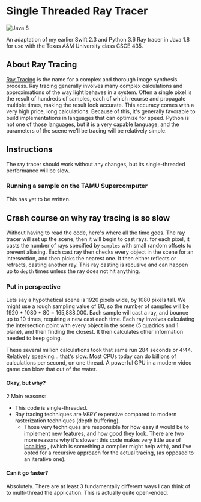 # Single Threaded Ray Tracer
![Java 8](https://img.shields.io/badge/Java-1.8u92-blue.svg)

An adaptation of my earlier Swift 2.3 and Python 3.6 Ray tracer in Java 1.8 for use with the Texas A&M University class CSCE 435.

## About Ray Tracing
[Ray Tracing](https://en.wikipedia.org/wiki/Ray_tracing_(graphics)) is the name for a complex and thorough image synthesis process. Ray tracing generally involves many complex calculations and approximations of the way light behaves in a system. Often a single pixel is the result of hundreds of samples, each of which recurse and propagate multiple times, making the result look accurate. This accuracy comes with a very high price, long calculations. Because of this, it's generally favorable to build implementations in languages that can optimize for speed. Python is not one of those languages, but it is a very capable language, and the parameters of the scene we'll be tracing will be relatively simple.

## Instructions
The ray tracer should work without any changes, but its single-threaded performance will be slow.

### Running a sample on the TAMU Supercomputer
This has yet to be written.

## Crash course on why ray tracing is so slow
Without having to read the code, here's where all the time goes. The ray tracer will set up the scene, then it will begin to cast rays. for each pixel, it casts the number of rays specified by `samples` with small random offsets to prevent aliasing. Each cast ray then checks every object in the scene for an intersection, and then picks the nearest one. It then either reflects or refracts, casting another ray. This ray casting is recusive and can happen up to `depth` times unless the ray does not hit anything.

### Put in perspective
Lets say a hypothetical scene is 1920 pixels wide, by 1080 pixels tall. We might use a rough sampling value of 80, so the number of samples will be 1920 * 1080 * 80 = 165,888,000. Each sample will cast a ray, and bounce up to 10 times, requiring a new cast each time. Each ray involves calculating the intersection point with every object in the scene (5 quadrics and 1 plane), and then finding the closest. It then calculates other information needed to keep going.

These several million calculations took that same run 284 seconds or 4:44. Relatively speaking... that's slow. Most CPUs today can do billions of calculations per second, on one thread. A powerful GPU in a modern video game can blow that out of the water.

#### Okay, but why?
2 Main reasons:
* This code is single-threaded.
* Ray tracing techniques are *VERY* expensive compared to modern rasterization techniques (depth buffering).
  * Those very techniques are responsible for how easy it would be to implement new features, and how good they look.
There are two more reasons why it's slower: this code makes very little use of [localities](https://en.wikipedia.org/wiki/Locality_of_reference) , (which is something a compiler might help with), and I've opted for a recursive approach for the actual tracing, (as opposed to an iterative one).

#### Can it go faster?
Absolutely. There are at least 3 fundamentally different ways I can think of to multi-thread the application. This is actually quite open-ended.